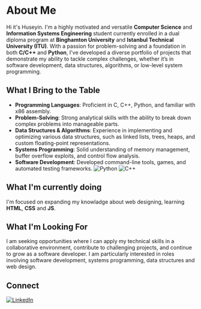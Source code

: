 # About Me

Hi it's Huseyin. I'm a highly motivated and versatile **Computer Science** and **Information Systems Engineering** student currently enrolled in a dual diploma program at **Binghamton University** and **Istanbul Technical University (ITU)**. With a passion for problem-solving and a foundation in both **C/C++** and **Python**, I've developed a diverse portfolio of projects that demonstrate my ability to tackle complex challenges, whether it’s in software development, data structures, algorithms, or low-level system programming.

## What I Bring to the Table

- **Programming Languages**: Proficient in C, C++, Python, and familiar with x86 assembly.
- **Problem-Solving**: Strong analytical skills with the ability to break down complex problems into manageable parts.
- **Data Structures & Algorithms**: Experience in implementing and optimizing various data structures, such as linked lists, trees, heaps, and custom floating-point representations.
- **Systems Programming**: Solid understanding of memory management, buffer overflow exploits, and control flow analysis.
- **Software Development**: Developed command-line tools, games, and automated testing frameworks.
![Python](https://img.shields.io/badge/-Python-3776AB?logo=python&logoColor=white&style=for-the-badge)
![C++](https://img.shields.io/badge/-C++-00599C?logo=c%2B%2B&logoColor=white&style=for-the-badge)


## What I'm currently doing

I'm focused on expanding my knowladge about web designing, learning **HTML**, **CSS** and **JS**.

## What I'm Looking For

I am seeking opportunities where I can apply my technical skills in a collaborative environment, contribute to challenging projects, and continue to grow as a software developer. I am particularly interested in roles involving software development, systems programming, data structures and web design. 

## Connect
[![LinkedIn](https://img.shields.io/badge/-LinkedIn-0A66C2?logo=LinkedIn&logoColor=white&style=for-the-badge)](https://www.linkedin.com/in/huseyin-abali/)
